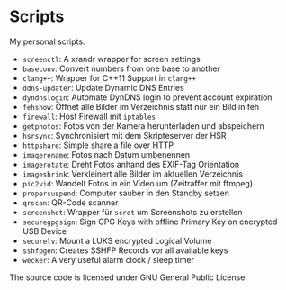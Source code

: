 Scripts
=======

My personal scripts.

* `screenctl`: A xrandr wrapper for screen settings
* `baseconv`: Convert numbers from one base to another
* `clang++`: Wrapper for C++11 Support in `clang++`
* `ddns-updater`: Update Dynamic DNS Entries
* `dyndnslogin`: Automate DynDNS login to prevent account expiration
* `fehshow`: Öffnet alle Bilder im Verzeichnis statt nur ein Bild in feh
* `firewall`: Host Firewall mit `iptables`
* `getphotos`: Fotos von der Kamera herunterladen und abspeichern
* `hsrsync`: Synchronisiert mit dem Skripteserver der HSR
* `httpshare`: Simple share a file over HTTP
* `imagerename`: Fotos nach Datum umbenennen
* `imagerotate`: Dreht Fotos anhand des EXIF-Tag Orientation
* `imageshrink`: Verkleinert alle Bilder im aktuellen Verzeichnis
* `pic2vid`: Wandelt Fotos in ein Video um (Zeitraffer mit ffmpeg)
* `propersuspend`: Computer sauber in den Standby setzen
* `qrscan`: QR-Code scanner
* `screenshot`: Wrapper für `scrot` um Screenshots zu erstellen
* `securegpgsign`: Sign GPG Keys with offline Primary Key on encrypted USB Device
* `securelv`: Mount a LUKS encrypted Logical Volume
* `sshfpgen`: Creates SSHFP Records vor all available keys
* `wecker`: A very useful alarm clock / sleep timer

The source code is licensed under GNU General Public License.

